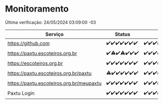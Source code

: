 # Monitoramento

Última verificação: 24/05/2024 03:09:00 -03

|Serviço|Status|Últimas 24h|
|---|---|---|
|https://github.com|<span title="2024-05-17: OK=24">✔️</span><span title="2024-05-18: OK=24">✔️</span><span title="2024-05-19: OK=24">✔️</span><span title="2024-05-20: OK=24">✔️</span><span title="2024-05-21: OK=24">✔️</span><span title="2024-05-22: OK=24">✔️</span><span title="2024-05-23: OK=6">✔️</span>|<span title="23/05/2024 03:09:00 -03 : 200">✔️</span><span title="23/05/2024 04:06:00 -03 : 200">✔️</span><span title="23/05/2024 05:09:00 -03 : 200">✔️</span><span title="23/05/2024 06:08:00 -03 : 200">✔️</span><span title="23/05/2024 07:08:00 -03 : 200">✔️</span><span title="23/05/2024 08:07:00 -03 : 200">✔️</span><span title="23/05/2024 09:12:00 -03 : 200">✔️</span><span title="23/05/2024 10:07:00 -03 : 200">✔️</span><span title="23/05/2024 11:06:00 -03 : 200">✔️</span><span title="23/05/2024 12:06:00 -03 : 200">✔️</span><span title="23/05/2024 13:09:00 -03 : 200">✔️</span><span title="23/05/2024 14:05:00 -03 : 200">✔️</span><span title="23/05/2024 15:08:00 -03 : 200">✔️</span><span title="23/05/2024 16:06:00 -03 : 200">✔️</span><span title="23/05/2024 17:08:00 -03 : 200">✔️</span><span title="23/05/2024 18:06:00 -03 : 200">✔️</span><span title="23/05/2024 19:06:00 -03 : 200">✔️</span><span title="23/05/2024 20:07:00 -03 : 200">✔️</span><span title="23/05/2024 21:32:00 -03 : 200">✔️</span><span title="23/05/2024 22:49:00 -03 : 200">✔️</span><span title="23/05/2024 23:22:00 -03 : 200">✔️</span><span title="24/05/2024 00:08:00 -03 : 200">✔️</span><span title="24/05/2024 01:08:00 -03 : 200">✔️</span><span title="24/05/2024 02:07:00 -03 : 200">✔️</span><span title="24/05/2024 03:09:00 -03 : 200">✔️</span>|
|https://paxtu.escoteiros.org.br|<span title="2024-05-17: OK=24">✔️</span><span title="2024-05-18: OK=23, Falhas=1">⚠️</span><span title="2024-05-19: OK=24">✔️</span><span title="2024-05-20: OK=23, Falhas=1">⚠️</span><span title="2024-05-21: OK=24">✔️</span><span title="2024-05-22: OK=24">✔️</span><span title="2024-05-23: OK=6">✔️</span>|<span title="23/05/2024 03:09:00 -03 : 200">✔️</span><span title="23/05/2024 04:06:00 -03 : 200">✔️</span><span title="23/05/2024 05:09:00 -03 : 200">✔️</span><span title="23/05/2024 06:08:00 -03 : 200">✔️</span><span title="23/05/2024 07:08:00 -03 : 200">✔️</span><span title="23/05/2024 08:07:00 -03 : 200">✔️</span><span title="23/05/2024 09:12:00 -03 : 200">✔️</span><span title="23/05/2024 10:07:00 -03 : 200">✔️</span><span title="23/05/2024 11:06:00 -03 : 200">✔️</span><span title="23/05/2024 12:06:00 -03 : 200">✔️</span><span title="23/05/2024 13:09:00 -03 : 200">✔️</span><span title="23/05/2024 14:05:00 -03 : 200">✔️</span><span title="23/05/2024 15:08:00 -03 : 200">✔️</span><span title="23/05/2024 16:06:00 -03 : 200">✔️</span><span title="23/05/2024 17:08:00 -03 : 200">✔️</span><span title="23/05/2024 18:06:00 -03 : 200">✔️</span><span title="23/05/2024 19:06:00 -03 : 200">✔️</span><span title="23/05/2024 20:07:00 -03 : 200">✔️</span><span title="23/05/2024 21:32:00 -03 : 200">✔️</span><span title="23/05/2024 22:49:00 -03 : 200">✔️</span><span title="23/05/2024 23:22:00 -03 : 200">✔️</span><span title="24/05/2024 00:08:00 -03 : 200">✔️</span><span title="24/05/2024 01:08:00 -03 : 200">✔️</span><span title="24/05/2024 02:07:00 -03 : 200">✔️</span><span title="24/05/2024 03:09:00 -03 : 200">✔️</span>|
|https://escoteiros.org.br|<span title="2024-05-17: OK=24">✔️</span><span title="2024-05-18: OK=24">✔️</span><span title="2024-05-19: OK=24">✔️</span><span title="2024-05-20: OK=24">✔️</span><span title="2024-05-21: OK=24">✔️</span><span title="2024-05-22: OK=24">✔️</span><span title="2024-05-23: OK=6">✔️</span>|<span title="23/05/2024 03:09:00 -03 : 200">✔️</span><span title="23/05/2024 04:06:00 -03 : 200">✔️</span><span title="23/05/2024 05:09:00 -03 : 200">✔️</span><span title="23/05/2024 06:08:00 -03 : 200">✔️</span><span title="23/05/2024 07:08:00 -03 : 200">✔️</span><span title="23/05/2024 08:07:00 -03 : 200">✔️</span><span title="23/05/2024 09:12:00 -03 : 200">✔️</span><span title="23/05/2024 10:07:00 -03 : 200">✔️</span><span title="23/05/2024 11:06:00 -03 : 200">✔️</span><span title="23/05/2024 12:06:00 -03 : 200">✔️</span><span title="23/05/2024 13:09:00 -03 : 200">✔️</span><span title="23/05/2024 14:05:00 -03 : 200">✔️</span><span title="23/05/2024 15:08:00 -03 : 200">✔️</span><span title="23/05/2024 16:06:00 -03 : 200">✔️</span><span title="23/05/2024 17:08:00 -03 : 200">✔️</span><span title="23/05/2024 18:06:00 -03 : 200">✔️</span><span title="23/05/2024 19:06:00 -03 : 200">✔️</span><span title="23/05/2024 20:07:00 -03 : 200">✔️</span><span title="23/05/2024 21:32:00 -03 : 200">✔️</span><span title="23/05/2024 22:49:00 -03 : 200">✔️</span><span title="23/05/2024 23:22:00 -03 : 200">✔️</span><span title="24/05/2024 00:08:00 -03 : 200">✔️</span><span title="24/05/2024 01:08:00 -03 : 200">✔️</span><span title="24/05/2024 02:07:00 -03 : 200">✔️</span><span title="24/05/2024 03:09:00 -03 : 200">✔️</span>|
|https://paxtu.escoteiros.org.br/paxtu|<span title="2024-05-17: OK=23, Falhas=1">⚠️</span><span title="2024-05-18: OK=24">✔️</span><span title="2024-05-19: OK=24">✔️</span><span title="2024-05-20: OK=24">✔️</span><span title="2024-05-21: OK=24">✔️</span><span title="2024-05-22: OK=24">✔️</span><span title="2024-05-23: OK=6">✔️</span>|<span title="23/05/2024 03:09:00 -03 : 200">✔️</span><span title="23/05/2024 04:06:00 -03 : 200">✔️</span><span title="23/05/2024 05:09:00 -03 : 200">✔️</span><span title="23/05/2024 06:08:00 -03 : 200">✔️</span><span title="23/05/2024 07:08:00 -03 : 200">✔️</span><span title="23/05/2024 08:07:00 -03 : 200">✔️</span><span title="23/05/2024 09:12:00 -03 : 200">✔️</span><span title="23/05/2024 10:07:00 -03 : 200">✔️</span><span title="23/05/2024 11:06:00 -03 : 200">✔️</span><span title="23/05/2024 12:06:00 -03 : 200">✔️</span><span title="23/05/2024 13:09:00 -03 : 200">✔️</span><span title="23/05/2024 14:05:00 -03 : 200">✔️</span><span title="23/05/2024 15:08:00 -03 : 200">✔️</span><span title="23/05/2024 16:06:00 -03 : 200">✔️</span><span title="23/05/2024 17:08:00 -03 : 200">✔️</span><span title="23/05/2024 18:06:00 -03 : 200">✔️</span><span title="23/05/2024 19:06:00 -03 : 200">✔️</span><span title="23/05/2024 20:07:00 -03 : 200">✔️</span><span title="23/05/2024 21:32:00 -03 : 200">✔️</span><span title="23/05/2024 22:49:00 -03 : 200">✔️</span><span title="23/05/2024 23:22:00 -03 : 200">✔️</span><span title="24/05/2024 00:08:00 -03 : 200">✔️</span><span title="24/05/2024 01:08:00 -03 : 200">✔️</span><span title="24/05/2024 02:07:00 -03 : 200">✔️</span><span title="24/05/2024 03:09:00 -03 : 200">✔️</span>|
|https://paxtu.escoteiros.org.br/meupaxtu|<span title="2024-05-17: OK=24">✔️</span><span title="2024-05-18: OK=24">✔️</span><span title="2024-05-19: OK=24">✔️</span><span title="2024-05-20: OK=24">✔️</span><span title="2024-05-21: OK=24">✔️</span><span title="2024-05-22: OK=24">✔️</span><span title="2024-05-23: OK=6">✔️</span>|<span title="23/05/2024 03:09:00 -03 : 200">✔️</span><span title="23/05/2024 04:06:00 -03 : 200">✔️</span><span title="23/05/2024 05:09:00 -03 : 200">✔️</span><span title="23/05/2024 06:08:00 -03 : 200">✔️</span><span title="23/05/2024 07:08:00 -03 : 200">✔️</span><span title="23/05/2024 08:07:00 -03 : 200">✔️</span><span title="23/05/2024 09:12:00 -03 : 200">✔️</span><span title="23/05/2024 10:07:00 -03 : 200">✔️</span><span title="23/05/2024 11:06:00 -03 : 200">✔️</span><span title="23/05/2024 12:06:00 -03 : 200">✔️</span><span title="23/05/2024 13:09:00 -03 : 200">✔️</span><span title="23/05/2024 14:05:00 -03 : 200">✔️</span><span title="23/05/2024 15:08:00 -03 : 200">✔️</span><span title="23/05/2024 16:06:00 -03 : 200">✔️</span><span title="23/05/2024 17:08:00 -03 : 200">✔️</span><span title="23/05/2024 18:06:00 -03 : 200">✔️</span><span title="23/05/2024 19:06:00 -03 : 200">✔️</span><span title="23/05/2024 20:07:00 -03 : 200">✔️</span><span title="23/05/2024 21:32:00 -03 : 200">✔️</span><span title="23/05/2024 22:49:00 -03 : 200">✔️</span><span title="23/05/2024 23:22:00 -03 : 200">✔️</span><span title="24/05/2024 00:08:00 -03 : 200">✔️</span><span title="24/05/2024 01:08:00 -03 : 200">✔️</span><span title="24/05/2024 02:07:00 -03 : 200">✔️</span><span title="24/05/2024 03:09:00 -03 : 200">✔️</span>|
|Paxtu Login|<span title="2024-05-17: OK=24">✔️</span><span title="2024-05-18: OK=24">✔️</span><span title="2024-05-19: OK=24">✔️</span><span title="2024-05-20: OK=24">✔️</span><span title="2024-05-21: OK=24">✔️</span><span title="2024-05-22: OK=24">✔️</span><span title="2024-05-23: OK=6">✔️</span>|<span title="23/05/2024 03:09:00 -03 : 200">✔️</span><span title="23/05/2024 04:06:00 -03 : 200">✔️</span><span title="23/05/2024 05:09:00 -03 : 200">✔️</span><span title="23/05/2024 06:08:00 -03 : 200">✔️</span><span title="23/05/2024 07:08:00 -03 : 200">✔️</span><span title="23/05/2024 08:07:00 -03 : 200">✔️</span><span title="23/05/2024 09:12:00 -03 : 200">✔️</span><span title="23/05/2024 10:07:00 -03 : 200">✔️</span><span title="23/05/2024 11:06:00 -03 : 200">✔️</span><span title="23/05/2024 12:06:00 -03 : 200">✔️</span><span title="23/05/2024 13:09:00 -03 : 200">✔️</span><span title="23/05/2024 14:05:00 -03 : 200">✔️</span><span title="23/05/2024 15:08:00 -03 : 200">✔️</span><span title="23/05/2024 16:06:00 -03 : 200">✔️</span><span title="23/05/2024 17:08:00 -03 : 200">✔️</span><span title="23/05/2024 18:06:00 -03 : 200">✔️</span><span title="23/05/2024 19:06:00 -03 : 200">✔️</span><span title="23/05/2024 20:07:00 -03 : 200">✔️</span><span title="23/05/2024 21:32:00 -03 : 200">✔️</span><span title="23/05/2024 22:49:00 -03 : 200">✔️</span><span title="23/05/2024 23:22:00 -03 : 200">✔️</span><span title="24/05/2024 00:08:00 -03 : 200">✔️</span><span title="24/05/2024 01:08:00 -03 : 200">✔️</span><span title="24/05/2024 02:07:00 -03 : 200">✔️</span><span title="24/05/2024 03:09:00 -03 : 200">✔️</span>|
